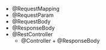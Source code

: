- @RequestMapping
- @RequestParam
- @RequestBody
- @ResponseBody
- @RestController
	- @Controller + @ResponseBody